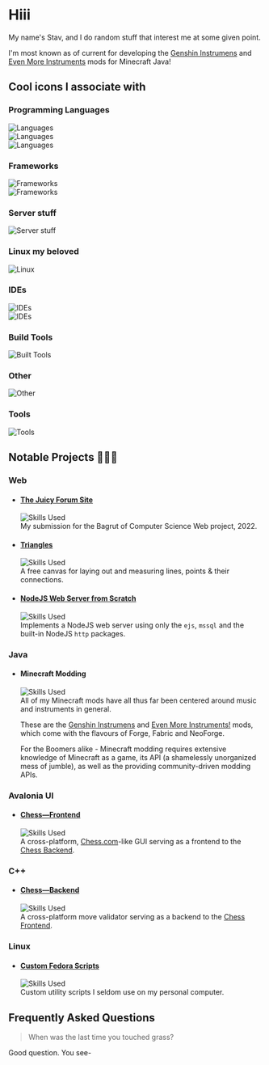 # Hiii

My name's Stav, and I do random stuff that interest me at some given point.

I'm most known as of current for developing the [Genshin Instrumens](https://www.curseforge.com/minecraft/mc-mods/genshin-instruments) and [Even More Instruments](https://www.curseforge.com/minecraft/mc-mods/even-more-instruments) mods for Minecraft Java!

## Cool icons I associate with

### Programming Languages
![Languages](https://go-skill-icons.vercel.app/api/icons?i=kotlin,java,py,coffeescript,dart,visualbasic,asm)
<br/>
![Languages](https://go-skill-icons.vercel.app/api/icons?i=cs,cpp,c)
<br/>
![Languages](https://go-skill-icons.vercel.app/api/icons?i=html,css,js)

### Frameworks
![Frameworks](https://go-skill-icons.vercel.app/api/icons?i=jetpackcompose,flutter,unity,nodejs,processing,dotnet,avaloniaui,bots,arduino)
<br/>
![Frameworks](https://go-skill-icons.vercel.app/api/icons?i=fabricmc,forgemc,neoforge)

### Server stuff
![Server stuff](https://go-skill-icons.vercel.app/api/icons?i=virtualbox,mysql,sqlserver,sqlite,docker)

### Linux my beloved
![Linux](https://go-skill-icons.vercel.app/api/icons?i=linux,bash,wsl)

### IDEs
![IDEs](https://go-skill-icons.vercel.app/api/icons?i=visualstudio,vscode,eclipse)
<br/>
![IDEs](https://go-skill-icons.vercel.app/api/icons?i=idea,rider,androidstudio)

### Build Tools
![Built Tools](https://go-skill-icons.vercel.app/api/icons?i=gradle,cmake)

### Other
![Other](https://go-skill-icons.vercel.app/api/icons?i=git,regex,json)

### Tools
![Tools](https://go-skill-icons.vercel.app/api/icons?i=gimp,davinci)

## Notable Projects 🚧👷‍♂️
### Web
- #### [The Juicy Forum Site](https://github.com/StavWasPlayZ/juicy-forum-site)  
  ![Skills Used](https://go-skill-icons.vercel.app/api/icons?i=dotnet,cs,css,js)  
  My submission for the Bagrut of Computer Science Web project, 2022.
- #### [Triangles](https://github.com/StavWasPlayZ/triangles)
  ![Skills Used](https://go-skill-icons.vercel.app/api/icons?i=html,css,js)  
  A free canvas for laying out and measuring lines, points & their connections.
- #### [NodeJS Web Server from Scratch](https://github.com/StavWasPlayZ/nodejs-server-from-scratch)
  ![Skills Used](https://go-skill-icons.vercel.app/api/icons?i=nodejs,sqlserver,html,css,js)  
  Implements a NodeJS web server using only the `ejs`, `mssql` and the built-in NodeJS `http` packages.

### Java
- #### Minecraft Modding
  ![Skills Used](https://go-skill-icons.vercel.app/api/icons?i=java,gradle,forgemc,fabricmc,neoforge)  
  All of my Minecraft mods have all thus far been centered around music and instruments in general.

  These are the [Genshin Instrumens](https://github.com/StavWasPlayZ/Genshin-Instruments) and [Even More Instruments!](https://github.com/StavWasPlayZ/Even-More-Instruments) mods,
  which come with the flavours of Forge, Fabric and NeoForge.
  
  For the Boomers alike - Minecraft modding requires extensive knowledge of Minecraft as a game, its API (a shamelessly unorganized mess of jumble), as well as the providing community-driven modding APIs.

### Avalonia UI
- #### [Chess—Frontend](https://github.com/StavWasPlayZ/chess-frontend)  
  ![Skills Used](https://go-skill-icons.vercel.app/api/icons?i=avaloniaui,cs,dotnet,windows,linux)  
  A cross-platform, [Chess.com](https://chess.com/)-like GUI serving as a frontend to the [Chess Backend](https://github.com/StavWasPlayZ/chess-backend).

### C++
- #### [Chess—Backend](https://github.com/StavWasPlayZ/chess-backend)  
  ![Skills Used](https://go-skill-icons.vercel.app/api/icons?i=cpp,cmake,windows,linux)  
  A cross-platform move validator serving as a backend to the [Chess Frontend](https://github.com/StavWasPlayZ/chess-frontend).


### Linux
- #### [Custom Fedora Scripts](https://github.com/StavWasPlayZ/custom_fedora_scripts)
  ![Skills Used](https://go-skill-icons.vercel.app/api/icons?i=linux,bash)  
  Custom utility scripts I seldom use on my personal computer.
  

## Frequently Asked Questions

> When was the last time you touched grass?

Good question. You see-
